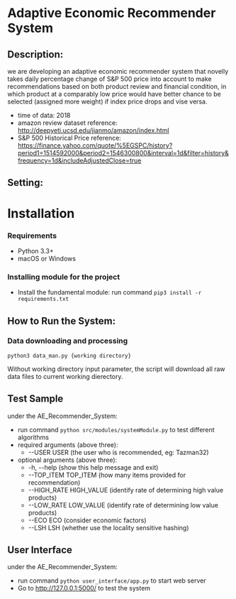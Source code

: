 # Adaptive Economic Recommender System

## Description:

we are developing an adaptive economic recommender system that novelly
takes daily percentage change of S&P 500 price into account to make
recommendations based on both product review and financial condition,
in which product at a comparably low price would have better chance to be
selected (assigned more weight) if index price drops and vise versa.

* time of data: 2018
* amazon review dataset reference: http://deepyeti.ucsd.edu/jianmo/amazon/index.html
* S&P 500 Historical Price reference: https://finance.yahoo.com/quote/%5EGSPC/history?period1=1514592000&period2=1546300800&interval=1d&filter=history&frequency=1d&includeAdjustedClose=true

## Setting:

# Installation #

### Requirements

  * Python 3.3+
  * macOS or Windows

### Installing module for the project

  * Install the fundamental module: run command `pip3 install -r requirements.txt`

## How to Run the System:
### Data downloading and processing
```shell script
python3 data_man.py {working directory}
```
Without working directory input parameter, the script will download all raw data files to current working dierectory.

## Test Sample
  under the AE_Recommender_System:
  * run command `python src/modules/systemModule.py` to test different algorithms
  * required arguments (above three):
    * --USER USER                 (the user who is recommended, eg: Tazman32)
  * optional arguments (above three):
    * -h, --help                  (show this help message and exit)
    * --TOP_ITEM TOP_ITEM         (how many items provided for recommendation)
    * --HIGH_RATE HIGH_VALUE      (identify rate of determining high value products)
    * --LOW_RATE LOW_VALUE        (identify rate of determining low value products)
    * --ECO ECO                   (consider economic factors)
    * --LSH LSH                   (whether use the locality sensitive hashing)

## User Interface
  under the AE_Recommender_System:
  * run command `python user_interface/app.py` to start web server
  * Go to http://127.0.0.1:5000/ to test the system
  
